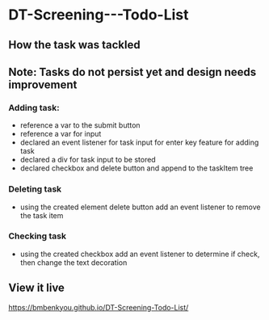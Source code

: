 # DT-Screening---Todo-List

## How the task was tackled

## Note: Tasks do not persist yet and design needs improvement
### Adding task:
- reference a var to the submit button
- reference a var for input
- declared an event listener for task input for enter key feature for adding task
- declared a div for task input to be stored
- declared checkbox and delete button and append to the taskItem tree

### Deleting task
- using the created element delete button add an event listener to remove the task item

### Checking task
- using the created checkbox add an event listener to determine if check, then change the text decoration
  
## View it live
https://bmbenkyou.github.io/DT-Screening-Todo-List/
